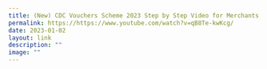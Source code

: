 ```yaml
---
title: (New) CDC Vouchers Scheme 2023 Step by Step Video for Merchants in Malay
permalink: https://https://www.youtube.com/watch?v=qB8Te-kwKcg/
date: 2023-01-02
layout: link
description: ""
image: ""
---
```

